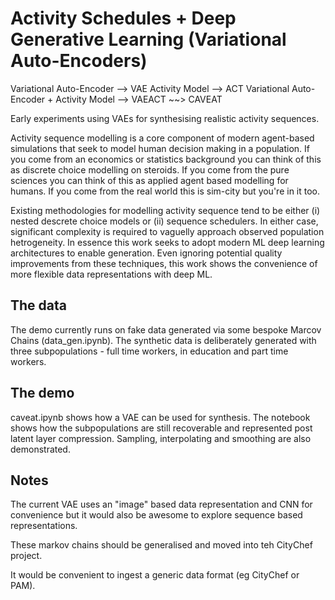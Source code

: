 # Activity Schedules + Deep Generative Learning (Variational Auto-Encoders)

Variational Auto-Encoder --> VAE
Activity Model --> ACT
Variational Auto-Encoder + Activity Model --> VAEACT
~\~> CAVEAT

Early experiments using VAEs for synthesising realistic activity sequences.

Activity sequence modelling is a core component of modern agent-based simulations that seek to model human decision making in a population. If you come from an economics or statistics background you can think of this as discrete choice modelling on steroids. If you come from the pure sciences you can think of this as applied agent based modelling for humans. If you come from the real world this is sim-city but you're in it too.

Existing methodologies for modelling activity sequence tend to be either (i) nested descrete choice models or (ii) sequence schedulers. In either case, significant complexity is required to vaguelly approach observed population hetrogeneity. In essence this work seeks to adopt modern ML deep learning architectures to enable generation. Even ignoring potential quality improvements from these techniques, this work shows the convenience of more flexible data representations with deep ML.

## The data

The demo currently runs on fake data generated via some bespoke Marcov Chains (data_gen.ipynb). The synthetic data is deliberately generated with three subpopulations - full time workers, in education and part time workers.

## The demo

caveat.ipynb shows how a VAE can be used for synthesis. The notebook shows how the subpopulations are still recoverable and represented post latent layer compression. Sampling, interpolating and smoothing are also demonstrated.

## Notes

The current VAE uses an "image" based data representation and CNN for convenience but it would also be awesome to explore sequence based representations.

These markov chains should be generalised and moved into teh CityChef project.

It would be convenient to ingest a generic data format (eg CityChef or PAM).
